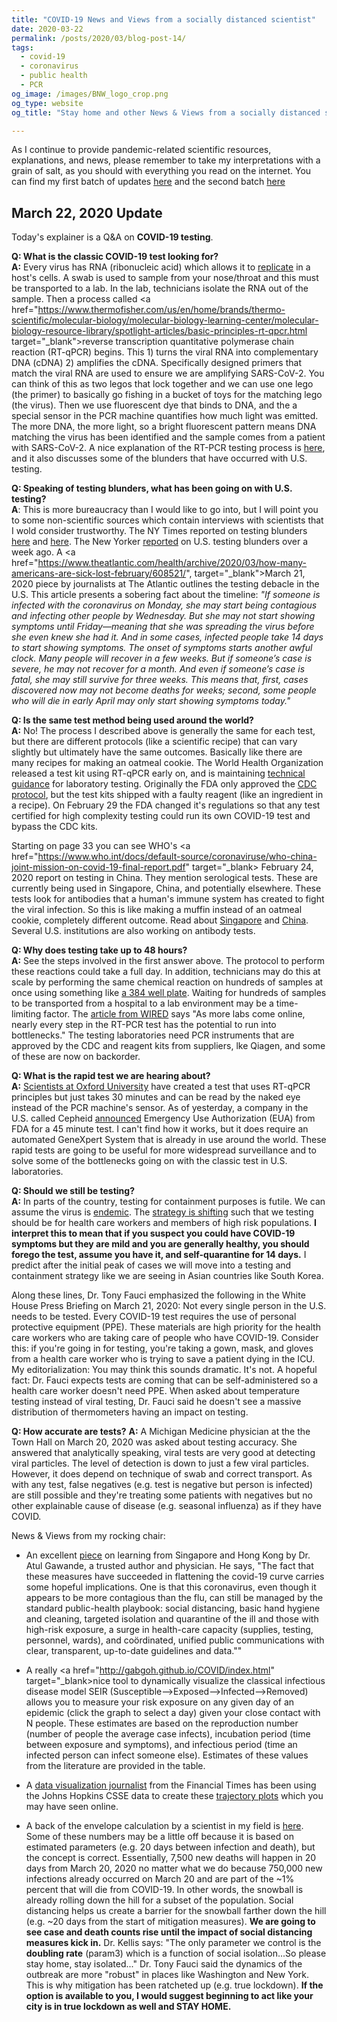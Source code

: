 ```yaml
---
title: "COVID-19 News and Views from a socially distanced scientist"
date: 2020-03-22
permalink: /posts/2020/03/blog-post-14/
tags:
  - covid-19
  - coronavirus
  - public health
  - PCR
og_image: /images/BNW_logo_crop.png
og_type: website
og_title: "Stay home and other News & Views from a socially distanced scientist"

---
```


As I continue to provide pandemic-related scientific resources, explanations, and news, please remember to take my interpretations with a grain of salt, as you should with everything you read on the internet. You can find my first batch of updates <a href="http://www.brookewolford.com/posts/2020/03/blog-post-12/" target="_blank">here</a> and the second batch <a href="http://www.brookewolford.com/posts/2020/03/blog-post-13/" target="_blank">here</a>

## March 22, 2020 Update 

Today's explainer is a Q&A on **COVID-19 testing**.

**Q: What is the classic COVID-19 test looking for?**   
**A:** Every virus has RNA (ribonucleic acid) which allows it to <a href="https://en.wikipedia.org/wiki/Viral_replication" target="_blank">replicate</a> in a host's cells. A swab is used to sample from your nose/throat and this must be transported to a lab. In the lab, technicians isolate the RNA out of the sample. Then a process called <a href="https://www.thermofisher.com/us/en/home/brands/thermo-scientific/molecular-biology/molecular-biology-learning-center/molecular-biology-resource-library/spotlight-articles/basic-principles-rt-qpcr.html target="_blank">reverse transcription quantitative polymerase chain reaction (RT-qPCR)</a> begins. This 1) turns the viral RNA into complementary DNA (cDNA) 2) amplifies the cDNA. Specifically designed primers that match the viral RNA are used to ensure we are amplifying SARS-CoV-2. You can think of this as two legos that lock together and we can use one lego (the primer) to basically go fishing in a bucket of toys for the matching lego (the virus). Then we use fluorescent dye that binds to DNA, and the a special sensor in the PCR machine quantifies how much light was emitted. The more DNA, the more light, so a bright fluorescent pattern means DNA matching the virus has been identified and the sample comes from a patient with SARS-CoV-2. A nice explanation of the RT-PCR testing process is <a href="https://www.wired.com/story/everything-you-need-to-know-about-coronavirus-testing/" target="_blank">here</a>, and it also discusses some of the blunders that have occurred with U.S. testing. 

**Q: Speaking of testing blunders, what has been going on with U.S. testing?**  
**A**: This is more bureaucracy than I would like to go into, but I will point you to some non-scientific sources which contain interviews with scientists that I wold consider trustworthy. The NY Times reported on testing blunders <a href="https://www.nytimes.com/2020/03/20/world/europe/coronavirus-testing-world-countries-cities-states.html" target="_blank">here</a> and <a href="https://www.nytimes.com/2020/03/10/us/coronavirus-testing-delays.html" target="_blank">here</a>. The New Yorker <a href="https://www.newyorker.com/news/news-desk/what-went-wrong-with-coronavirus-testing-in-the-us" target="_blank">reported</a> on U.S. testing blunders over a week ago. A <a href="https://www.theatlantic.com/health/archive/2020/03/how-many-americans-are-sick-lost-february/608521/", target="_blank">March 21, 2020 piece</a> by journalists at The Atlantic outlines the testing debacle in the U.S. This article presents a sobering fact about the timeline: *"If someone is infected with the coronavirus on Monday, she may start being contagious and infecting other people by Wednesday. But she may not start showing symptoms until Friday—meaning that she was spreading the virus before she even knew she had it. And in some cases, infected people take 14 days to start showing symptoms. The onset of symptoms starts another awful clock. Many people will recover in a few weeks. But if someone’s case is severe, he may not recover for a month. And even if someone’s case is fatal, she may still survive for three weeks. This means that, first, cases discovered now may not become deaths for weeks; second, some people who will die in early April may only start showing symptoms today."*

**Q: Is the same test method being used around the world?**  
**A:** No! The process I described above is generally the same for each test, but there are different protocols (like a scientific recipe) that can vary slightly but ultimately have the same outcomes. Basically like there are many recipes for making an oatmeal cookie. The World Health Organization released a test kit using RT-qPCR early on, and is maintaining <a href="https://www.who.int/emergencies/diseases/novel-coronavirus-2019/technical-guidance/laboratory-guidance" target="_blank">technical guidance</a> for laboratory testing. Originally the FDA only approved the <a href="https://www.who.int/docs/default-source/coronaviruse/uscdcrt-pcr-panel-for-detection-instructions.pdf?sfvrsn=3aa07934_2" target="_blank">CDC protocol</a>, but the test kits shipped with a faulty reagent (like an ingredient in a recipe). On February 29 the FDA changed it's regulations so that any test certified for high complexity testing could run its own COVID-19 test and bypass the CDC kits. 

Starting on page 33 you can see WHO's <a href="https://www.who.int/docs/default-source/coronaviruse/who-china-joint-mission-on-covid-19-final-report.pdf" target="_blank> February 24, 2020 report</a> on testing in China. They mention serological tests. These are currently being used in Singapore, China, and potentially elsewhere. These tests look for antibodies that a human's immune system has created to fight the viral infection. So this is like making a muffin instead of an oatmeal cookie, completely different outcome. Read about <a href="https://www.sciencemag.org/news/2020/02/singapore-claims-first-use-antibody-test-track-coronavirus-infections" target="_blank">Singapore</a> and <a href="https://www.tandfonline.com/doi/full/10.1080/22221751.2020.1729071" target="_blank">China</a>. Several U.S. institutions are also working on antibody tests.

**Q: Why does testing take up to 48 hours?**  
**A:** See the steps involved in the first answer above. The protocol to perform these reactions could take a full day. In addition, technicians may do this at scale by performing the same chemical reaction on hundreds of samples at once using something like <a href="https://www.thermofisher.com/order/catalog/product/AB1384#/AB138" target="_blank">a 384 well plate</a>. Waiting for hundreds of samples to be transported from a hospital to a lab environment may be a time-limiting factor. The <a href="https://www.wired.com/story/everything-you-need-to-know-about-coronavirus-testing/" target="_blank">article from WIRED</a> says "As more labs come online, nearly every step in the RT-PCR test has the potential to run into bottlenecks." The testing laboratories need PCR instruments that are approved by the CDC and reagent kits from suppliers, lke Qiagen, and some of these are now on backorder.

**Q: What is the rapid test we are hearing about?**  
**A:** <a href="http://www.ibme.ox.ac.uk/news-events/news/oxford-scientists-develop-rapid-testing-technology-for-covid-19" target="_blank">Scientists at Oxford University</a> have created a test that uses RT-qPCR principles but just takes 30 minutes and can be read by the naked eye instead of the PCR machine's sensor. As of yesterday, a company in the U.S. called Cepheid <a href="http://cepheid.mediaroom.com/2020-03-21-Cepheid-Receives-Emergency-Use-Authorization-from-FDA-for-Rapid-SARS-CoV-2-Test" target="_blank">announced</a> Emergency Use Authorization (EUA) from FDA for a 45 minute test. I can't find how it works, but it does require an automated GeneXpert System that is already in use around the world. These rapid tests are going to be useful for more widespread surveillance and to solve some of the bottlenecks going on with the classic test in U.S. laboratories.

**Q: Should we still be testing?**  
**A:** In parts of the country, testing for containment purposes is futile. We can assume the virus is <a href="https://en.wikipedia.org/wiki/Endemic_(epidemiology)" target="_blank">endemic</a>. The <a href="https://www.washingtonpost.com/health/2020/03/21/coronavirus-testing-strategyshift/" target="_blank">strategy is shifting</a> such that we testing should be for health care workers and members of high risk populations. **I interpret this to mean that if you suspect you could have COVID-19 symptoms but they are mild and you are generally healthy, you should forego the test, assume you have it, and self-quarantine for 14 days.** I predict after the initial peak of cases we will move into a testing and containment strategy like we are seeing in Asian countries like South Korea.

Along these lines, Dr. Tony Fauci emphasized the following in the White House Press Briefing on March 21, 2020: Not every single person in the U.S. needs to  be tested. Every COVID-19 test requires the use of personal protective equipment (PPE). These materials are high priority for the health care workers who are taking care of people who have COVID-19. Consider this: if you're going in for testing, you're taking a gown, mask, and gloves from a health care worker who is trying to save a patient dying in the ICU. My editorialization: You may think this sounds dramatic. It's not. A hopeful fact: Dr. Fauci expects tests are coming that can be self-administered so a health care worker doesn't need PPE. When asked about temperature testing instead of viral testing, Dr. Fauci said he doesn't see a massive distribution of thermometers having an impact on testing.

**Q: How accurate are tests?**
**A:** A Michigan Medicine physician at the the Town Hall on March 20, 2020 was asked about testing accuracy. She answered that analytically speaking, viral tests are very good at detecting viral particles. The level of detection is down to just a few viral particles. However, it does depend on technique of swab and correct transport. As with any test, false negatives (e.g. test is negative but person is infected) are still possible and they're treating some patients with negatives but no other explainable cause of disease (e.g. seasonal influenza) as if they have COVID.

News & Views from my rocking chair:

* An excellent <a href="  https://www.newyorker.com/news/news-desk/keeping-the-coronavirus-from-infecting-health-care-workers" target="_blank">piece</a> on learning from Singapore and Hong Kong by Dr. Atul Gawande, a trusted author and physician. He says, "The fact that these measures have succeeded in flattening the covid-19 curve carries some hopeful implications. One is that this coronavirus, even though it appears to be more contagious than the flu, can still be managed by the standard public-health playbook: social distancing, basic hand hygiene and cleaning, targeted isolation and quarantine of the ill and those with high-risk exposure, a surge in health-care capacity (supplies, testing, personnel, wards), and coördinated, unified public communications with clear, transparent, up-to-date guidelines and data.""

* A really <a href="http://gabgoh.github.io/COVID/index.html" target="_blank>nice tool to dynamically visualize</a> the classical infectious disease model SEIR (Susceptible-->Exposed-->Infected-->Removed) allows you to measure your risk exposure on any given day of an epidemic (click the graph to select a day) given your close contact with N people. These estimates are based on the reproduction number (number of people the average case infects), incubation period (time between exposure and symptoms), and infectious period (time an infected person can infect someone else). Estimates of these values from the literature are provided in the table.

* A <a href="https://twitter.com/jburnmurdoch" target="_blank">data visualization journalist</a> from the Financial Times has been using the Johns Hopkins CSSE data to create these <a href="https://www.ft.com/coronavirus-latest" target="_blank">trajectory plots</a> which you may have seen online. 

* A back of the envelope calculation by a scientist in my field is <a href="https://twitter.com/manoliskellis/status/1241118417672982529" target="_blank">here</a>. Some of these numbers may be a little off because it is based on estimated parameters (e.g. 20 days between infection and death), but the concept is correct. Essentially, 7,500 new deaths will happen in 20 days from March 20, 2020 no matter what we do because 750,000 new infections already occurred on March 20 and are part of the ~1% percent that will die from COVID-19. In other words, the snowball is already rolling down the hill for a subset of the population. Social distancing helps us create a barrier for the snowball farther down the hill (e.g. ~20 days from the start of mitigation measures). **We are going to see case and death counts rise until the impact of social distancing measures kick in.** Dr. Kellis says: "The only parameter we control is the **doubling rate** (param3) which is a function of social isolation...So please stay home, stay isolated..." Dr. Tony Fauci said the dynamics of the outbreak are more "robust" in places like Washington and New York. This is why mitigation has been ratcheted up (e.g. true lockdown). **If the option is available to you, I would suggest beginning to act like your city is in true lockdown as well and STAY HOME.**

